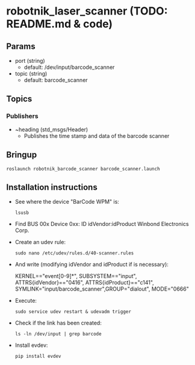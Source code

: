 # robotnik_laser_scanner (TODO: README.md & code)

## Params
* port (string)
  * default: /dev/input/barcode_scanner
* topic (string)
  * default: barcode_scanner

## Topics
### Publishers

* ~heading (std_msgs/Header)
  * Publishes the time stamp and data of the barcode scanner

## Bringup

```
roslaunch robotnik_barcode_scanner barcode_scanner.launch
```

## Installation instructions
- See where the device "BarCode WPM" is:
  ```
  lsusb
  ```
- Find BUS 00x Device 0xx: ID idVendor:idProduct Winbond Electronics Corp.
- Create an udev rule:
  ```
  sudo nano /etc/udev/rules.d/40-scanner.rules
  ```
- And write (modifying idVendor and idProduct if is necessary):

  KERNEL=="event[0-9]*", SUBSYSTEM=="input", ATTRS{idVendor}=="0416", ATTRS{idProduct}=="c141", SYMLINK="input/barcode_scanner",GROUP="dialout", MODE="0666"
- Execute:
  ```
  sudo service udev restart & udevadm trigger
  ```
- Check if the link has been created:
  ```
  ls -ln /dev/input | grep barcode
  ```
- Install evdev:
  ```
  pip install evdev
  ```
